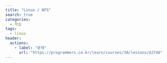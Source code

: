 ```yaml
---
title: "Linux / NFS"
search: true
categories: 
  - 학습
tags: 
  - linux
header:  
  actions:
    - label: "문제"
      url: "https://programmers.co.kr/learn/courses/30/lessons/42746"
---
```

#

<!--stackedit_data:
eyJoaXN0b3J5IjpbLTE1MzMxODQyMTNdfQ==
-->
